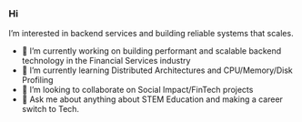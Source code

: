 ### Hi
I’m interested in backend services and building reliable systems that scales.

- 🔭 I’m currently working on building performant and scalable backend technology in the Financial Services industry
- 🌱 I’m currently learning Distributed Architectures and CPU/Memory/Disk Profiling
- 👯 I’m looking to collaborate on Social Impact/FinTech projects
- 💬 Ask me about anything about STEM Education and making a career switch to Tech.




